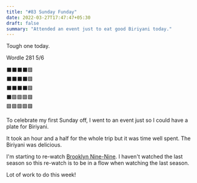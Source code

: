 ```yaml
---
title: "#83 Sunday Funday"
date: 2022-03-27T17:47:47+05:30
draft: false
summary: "Attended an event just to eat good Biriyani today."
---
```


Tough one today.

Wordle 281 5/6

⬛⬛⬛⬛🟩\
⬛⬛⬛⬛🟩\
⬛⬛⬛⬛🟩\
⬛🟩🟩🟩🟩\
🟩🟩🟩🟩🟩

To celebrate my first Sunday off, I went to an event just so I could have a plate for Biriyani.

It took an hour and a half for the whole trip but it was time well spent. The Biriyani was delicious.

I'm starting to re-watch [Brooklyn Nine-Nine](https://www.imdb.com/title/tt2467372/). I haven't watched the last season so this re-watch is to be in a flow when watching the last season.

Lot of work to do this week!

